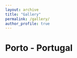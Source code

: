 ```yaml
---
layout: archive
title: "Gallery"
permalink: /gallery/
author_profile: true
---
```


# Porto - Portugal
